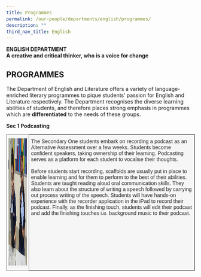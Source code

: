 ```yaml
---
title: Programmes
permalink: /our-people/departments/english/programmes/
description: ""
third_nav_title: English
---
```

**ENGLISH DEPARTMENT**<br>
**A creative and critical thinker, who is a voice for change**

## PROGRAMMES


The Department of English and Literature offers a variety of language-enriched literary programmes to pique students’ passion for English and Literature respectively. The Department recognises the diverse learning abilities of students, and therefore places strong emphasis in programmes which are **differentiated** to the needs of these groups.

  
**Sec 1 Podcasting**
<style type="text/css">
.tg  {border-collapse:collapse;border-spacing:0;}
.tg td{border-color:black;border-style:solid;border-width:1px;font-family:Arial, sans-serif;font-size:14px;
  overflow:hidden;padding:10px 5px;word-break:normal;}
.tg th{border-color:black;border-style:solid;border-width:1px;font-family:Arial, sans-serif;font-size:14px;
  font-weight:normal;overflow:hidden;padding:10px 5px;word-break:normal;}
.tg .tg-2l0r{background-color:#F6F6F6;color:#292929;text-align:left;vertical-align:top}
.tg .tg-leiu{background-color:#F6F6F6;border-color:inherit;color:#292929;text-align:left;vertical-align:top}
</style>
<table class="tg">
<thead>
  <tr>
    <td class="tg-leiu"><img src="/images/Our%20People/Departments/English/EL%20Prog%201.jpg" width="475" height="340"></td>
    <td class="tg-2l0r"><span style="color:#292929">The Secondary One students embark on recording a podcast as an Alternative Assessment over a few weeks. Students become confident speakers, taking ownership of their learning. Podcasting serves as a platform for each student to vocalise their thoughts.</span><br><br><span style="color:#292929">Before students start recording, scaffolds are usually put in place to enable learning and for them to perform to the best of their abilities. Students are taught reading aloud oral communication skills. They also learn about the structure of writing a speech followed by carrying out process writing of the speech. Students will have hands-on experience with the recorder application in the iPad to record their podcast. Finally, as the finishing touch, students will edit their podcast and add the finishing touches i.e. background music to their podcast.</span></td>
  </tr>
</thead>
</table>